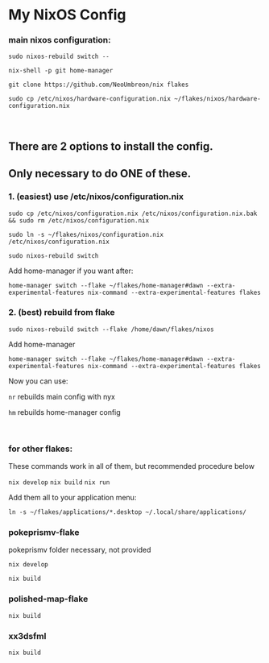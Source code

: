 # My NixOS Config

### main nixos configuration:

```
sudo nixos-rebuild switch --
```

```
nix-shell -p git home-manager
```

```
git clone https://github.com/NeoUmbreon/nix flakes
```

```
sudo cp /etc/nixos/hardware-configuration.nix ~/flakes/nixos/hardware-configuration.nix
```

<br/>

## There are 2 options to install the config. 
## Only necessary to do ONE of these.

### 1. (easiest) use /etc/nixos/configuration.nix
```
sudo cp /etc/nixos/configuration.nix /etc/nixos/configuration.nix.bak && sudo rm /etc/nixos/configuration.nix
```

```
sudo ln -s ~/flakes/nixos/configuration.nix /etc/nixos/configuration.nix
```

`sudo nixos-rebuild switch`

Add home-manager if you want after:

```
home-manager switch --flake ~/flakes/home-manager#dawn --extra-experimental-features nix-command --extra-experimental-features flakes
```

### 2. (best) rebuild from flake
```
sudo nixos-rebuild switch --flake /home/dawn/flakes/nixos
```

Add home-manager

```
home-manager switch --flake ~/flakes/home-manager#dawn --extra-experimental-features nix-command --extra-experimental-features flakes
```

Now you can use:

`nr` rebuilds main config with nyx

`hm` rebuilds home-manager config

<br/>

### for other flakes:
These commands work in all of them, but recommended procedure below

`nix develop`
`nix build`
`nix run`

Add them all to your application menu:

```
ln -s ~/flakes/applications/*.desktop ~/.local/share/applications/
```

### pokeprismv-flake
pokeprismv folder necessary, not provided

```
nix develop
```

```
nix build
```

### polished-map-flake
```
nix build
```

### xx3dsfml
```
nix build
```
